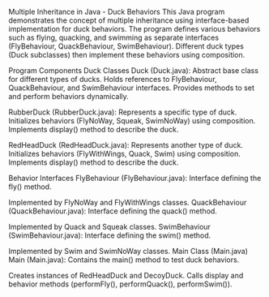 Multiple Inheritance in Java - Duck Behaviors
This Java program demonstrates the concept of multiple inheritance using interface-based implementation for duck behaviors. The program defines various behaviors such as flying, quacking, and swimming as separate interfaces (FlyBehaviour, QuackBehaviour, SwimBehaviour). Different duck types (Duck subclasses) then implement these behaviors using composition.

Program Components
Duck Classes
Duck (Duck.java): Abstract base class for different types of ducks.
    Holds references to FlyBehaviour, QuackBehaviour, and SwimBehaviour interfaces.
    Provides methods to set and perform behaviors dynamically.

RubberDuck (RubberDuck.java): Represents a specific type of duck.
    Initializes behaviors (FlyNoWay, Squeak, SwimNoWay) using composition.
    Implements display() method to describe the duck.

RedHeadDuck (RedHeadDuck.java): Represents another type of duck.
    Initializes behaviors (FlyWithWings, Quack, Swim) using composition.
    Implements display() method to describe the duck.

Behavior Interfaces
  FlyBehaviour (FlyBehaviour.java): Interface defining the fly() method.

Implemented by FlyNoWay and FlyWithWings classes.
  QuackBehaviour (QuackBehaviour.java): Interface defining the quack() method.

Implemented by Quack and Squeak classes.
  SwimBehaviour (SwimBehaviour.java): Interface defining the swim() method.

Implemented by Swim and SwimNoWay classes.
  Main Class (Main.java)
  Main (Main.java): Contains the main() method to test duck behaviors.

Creates instances of RedHeadDuck and DecoyDuck.
  Calls display and behavior methods (performFly(), performQuack(), performSwim()).
